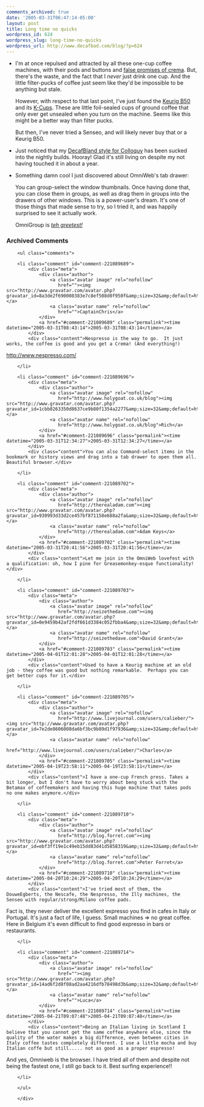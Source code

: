 ```yaml
---
comments_archived: true
date: '2005-03-31T06:47:14-05:00'
layout: post
title: Long time no quicks
wordpress_id: 624
wordpress_slug: long-time-no-quicks
wordpress_url: http://www.decafbad.com/blog/?p=624
---
```

* I'm at once repulsed and attracted by all these one-cup coffee machines, with their pods and buttons and [false promises of crema][false].  But, there's the waste, and the fact that I *never* just drink one cup.  And the little filter-pucks of coffee just seem like they'd be impossible to be anything but stale.

  However, with respect to that last point, I've just found the [Keurig B50][b50] and its [K-Cups][kc].  These are little foil-sealed cups of ground coffee that only ever get unsealed when you turn on the machine.  Seems like this might be a better way than filter pucks.
  
  But then, I've never tried a Senseo, and will likely never buy that or a Keurig B50.

[b50]:https://www.greatcoffee.com/keurig_home_bundle2_nr.cfm
[false]:http://bloggle.com/coffee/2005/03/senseo-crema-mystery.php
[kc]: https://www.greatcoffee.com/keurig_general_kcups.cfm

* Just noticed that my [DecafBland style for Colloquy][db] has been sucked into the nightly builds.  Hooray!  Glad it's still living on despite my not having touched it in about a year.

[db]:http://colloquy.info/extras/details.php?file=31

* Something damn cool I just discovered about OmniWeb's tab drawer: 
  
  You can group-select the window thumbnails.  Once having done that, you can close them in groups, as well as drag them in groups into the drawers of other windows.  This is a power-user's dream.  It's one of those things that made sense to try, so I tried it, and was happily surprised to see it actually work.  
  
  OmniGroup is [*teh greetest!*][greet]

[greet]:http://www.metafilter.com/mefi/35548

<div id="comments" class="comments archived-comments">
            <h3>Archived Comments</h3>
            
        <ul class="comments">
            
        <li class="comment" id="comment-221089689">
            <div class="meta">
                <div class="author">
                    <a class="avatar image" rel="nofollow" 
                       href=""><img src="http://www.gravatar.com/avatar.php?gravatar_id=8a3de2f690008383e7c8ef508d0f950f&amp;size=32&amp;default=http://mediacdn.disqus.com/1320279820/images/noavatar32.png"/></a>
                    <a class="avatar name" rel="nofollow" 
                       href="">CaptainChris</a>
                </div>
                <a href="#comment-221089689" class="permalink"><time datetime="2005-03-31T08:43:14">2005-03-31T08:43:14</time></a>
            </div>
            <div class="content">Nespresso is the way to go.  It just works, the coffee is good and you get a Crema! (And everything!)

http://www.nespresso.com/</div>
            
        </li>
    
        <li class="comment" id="comment-221089696">
            <div class="meta">
                <div class="author">
                    <a class="avatar image" rel="nofollow" 
                       href="http://www.holygoat.co.uk/blog"><img src="http://www.gravatar.com/avatar.php?gravatar_id=1cbb0263350d8637ce9b80f1354a2277&amp;size=32&amp;default=http://mediacdn.disqus.com/1320279820/images/noavatar32.png"/></a>
                    <a class="avatar name" rel="nofollow" 
                       href="http://www.holygoat.co.uk/blog">Rich</a>
                </div>
                <a href="#comment-221089696" class="permalink"><time datetime="2005-03-31T12:34:27">2005-03-31T12:34:27</time></a>
            </div>
            <div class="content">You can also Command-select items in the bookmark or history views and drag into a tab drawer to open them all. Beautiful browser.</div>
            
        </li>
    
        <li class="comment" id="comment-221089702">
            <div class="meta">
                <div class="author">
                    <a class="avatar image" rel="nofollow" 
                       href="http://therealadam.com"><img src="http://www.gravatar.com/avatar.php?gravatar_id=930993d33d2ce457bf871158e688a2fa&amp;size=32&amp;default=http://mediacdn.disqus.com/1320279820/images/noavatar32.png"/></a>
                    <a class="avatar name" rel="nofollow" 
                       href="http://therealadam.com">Adam Keys</a>
                </div>
                <a href="#comment-221089702" class="permalink"><time datetime="2005-03-31T20:41:56">2005-03-31T20:41:56</time></a>
            </div>
            <div class="content">Let me join in the OmniWeb lovefest with a qualification: oh, how I pine for Greasemonkey-esque functionality!</div>
            
        </li>
    
        <li class="comment" id="comment-221089703">
            <div class="meta">
                <div class="author">
                    <a class="avatar image" rel="nofollow" 
                       href="http://seizethedave.com"><img src="http://www.gravatar.com/avatar.php?gravatar_id=0e9459b42af2fdf661d3384c052fbba4&amp;size=32&amp;default=http://mediacdn.disqus.com/1320279820/images/noavatar32.png"/></a>
                    <a class="avatar name" rel="nofollow" 
                       href="http://seizethedave.com">David Grant</a>
                </div>
                <a href="#comment-221089703" class="permalink"><time datetime="2005-04-01T12:01:28">2005-04-01T12:01:28</time></a>
            </div>
            <div class="content">Used to have a Keurig machine at an old job - they coffee was good but nothing remarkable.  Perhaps you can get better cups for it.</div>
            
        </li>
    
        <li class="comment" id="comment-221089705">
            <div class="meta">
                <div class="author">
                    <a class="avatar image" rel="nofollow" 
                       href="http://www.livejournal.com/users/calieber/"><img src="http://www.gravatar.com/avatar.php?gravatar_id=7e2de8606008da6bf3bc9b89d1f97936&amp;size=32&amp;default=http://mediacdn.disqus.com/1320279820/images/noavatar32.png"/></a>
                    <a class="avatar name" rel="nofollow" 
                       href="http://www.livejournal.com/users/calieber/">Charles</a>
                </div>
                <a href="#comment-221089705" class="permalink"><time datetime="2005-04-19T23:58:11">2005-04-19T23:58:11</time></a>
            </div>
            <div class="content">I have a one-cup French press. Takes a bit longer, but I don't have to worry about beng stuck with the Betamax of coffeemakers and having this huge machine that takes pods no one makes anymore.</div>
            
        </li>
    
        <li class="comment" id="comment-221089710">
            <div class="meta">
                <div class="author">
                    <a class="avatar image" rel="nofollow" 
                       href="http://blog.forret.com"><img src="http://www.gravatar.com/avatar.php?gravatar_id=ebf3ff19e1c49eb15dd83d41d5858319&amp;size=32&amp;default=http://mediacdn.disqus.com/1320279820/images/noavatar32.png"/></a>
                    <a class="avatar name" rel="nofollow" 
                       href="http://blog.forret.com">Peter Forret</a>
                </div>
                <a href="#comment-221089710" class="permalink"><time datetime="2005-04-20T10:24:29">2005-04-20T10:24:29</time></a>
            </div>
            <div class="content">I've tried most of them, the DouweEgberts, the Nescafe, the Nespresso, the Illy machines, the Senseo with regular/strong/Milano coffee pads.
Fact is, they never deliver the excellent expresso you find in cafes in Italy or Portugal. It's just a fact of life, I guess. Small machines => no great coffee. Here in Belgium it's even difficult to find good expresso in bars or restaurants.</div>
            
        </li>
    
        <li class="comment" id="comment-221089714">
            <div class="meta">
                <div class="author">
                    <a class="avatar image" rel="nofollow" 
                       href=""><img src="http://www.gravatar.com/avatar.php?gravatar_id=14ad6f2d8f08ad2aa4216dfb78498d3b&amp;size=32&amp;default=http://mediacdn.disqus.com/1320279820/images/noavatar32.png"/></a>
                    <a class="avatar name" rel="nofollow" 
                       href="">Luca</a>
                </div>
                <a href="#comment-221089714" class="permalink"><time datetime="2005-04-21T09:07:48">2005-04-21T09:07:48</time></a>
            </div>
            <div class="content">Being an Italian living in Scotland I believe that you cannot get the same coffee anywhere else, since the quality of the water makes a big difference, even between cities in Italy coffee tastes completely different. I use a little mocha and buy Italian coffe but still..... not as good as a proper espresso!

And yes, Omniweb is the browser. I have tried all of them and despite not being the fastest one, I still go back to it. Best surfing experience!!</div>
            
        </li>
    
        </ul>
    
        </div>
    